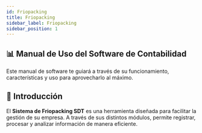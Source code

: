 ```yaml
---
id: Friopacking
title: Friopacking
sidebar_label: Friopacking
sidebar_position: 1
---
```


## 📊 Manual de Uso del Software de Contabilidad

Este manual de software te guiará a través de su funcionamiento, características y uso para aprovecharlo al máximo.

## 🎯 Introducción

El **Sistema de Friopacking SDT** es una herramienta diseñada para facilitar la gestión de su empresa. A través de sus distintos módulos, permite registrar, procesar y analizar información de manera eficiente.